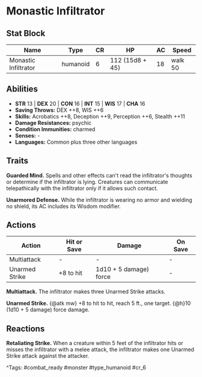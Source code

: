 # Monastic Infiltrator

## Stat Block

| Name | Type | CR | HP | AC | Speed |
|------|------|----|----|----|-------|
| Monastic Infiltrator | humanoid | 6 | 112 (15d8 + 45) | 18 | walk 50 |

## Abilities

- **STR** 13 | **DEX** 20 | **CON** 16 | **INT** 15 | **WIS** 17 | **CHA** 16
- **Saving Throws:** DEX ++8, WIS ++6  
- **Skills:** Acrobatics ++8, Deception ++9, Perception ++6, Stealth ++11  
- **Damage Resistances:** psychic  
- **Condition Immunities:** charmed  
- **Senses:** -  
- **Languages:** Common plus three other languages

## Traits

**Guarded Mind.** Spells and other effects can't read the infiltrator's thoughts or determine if the infiltrator is lying. Creatures can communicate telepathically with the infiltrator only if it allows such contact.

**Unarmored Defense.** While the infiltrator is wearing no armor and wielding no shield, its AC includes its Wisdom modifier.


## Actions

| Action | Hit or Save | Damage | On Save |
|--------|--------------|--------|----------|
| Multiattack | - | - | - |
| Unarmed Strike | +8 to hit | 1d10 + 5 damage) force | - |

**Multiattack.** The infiltrator makes three Unarmed Strike attacks.

**Unarmed Strike.** {@atk mw} +8 to hit to hit, reach 5 ft., one target. {@h}10 (1d10 + 5 damage) force damage.

## Reactions

**Retaliating Strike.** When a creature within 5 feet of the infiltrator hits or misses the infiltrator with a melee attack, the infiltrator makes one Unarmed Strike attack against the attacker.



^Tags: #combat_ready #monster #type_humanoid #cr_6